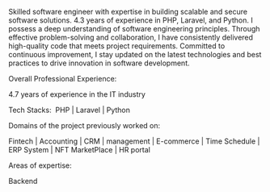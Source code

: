 Skilled software engineer with expertise in building scalable and secure software solutions. 4.3 years of experience in PHP, Laravel, and Python. I possess a deep understanding of software engineering principles. Through effective problem-solving and collaboration, I have consistently delivered high-quality code that meets project requirements. Committed to continuous improvement, I stay updated on the latest technologies and best practices to drive innovation in software development.

Overall Professional Experience: 

4.7 years of experience in the IT industry

Tech Stacks: 
PHP | Laravel | Python

Domains of the project previously worked on:

Fintech | Accounting | CRM | management | E-commerce | Time Schedule | ERP System | NFT MarketPlace | HR portal

Areas of expertise: 

Backend 

<!---
hamzagill42/hamzagill42 is a ✨ special ✨ repository because its `README.md` (this file) appears on your GitHub profile.
You can click the Preview link to take a look at your changes.
--->

